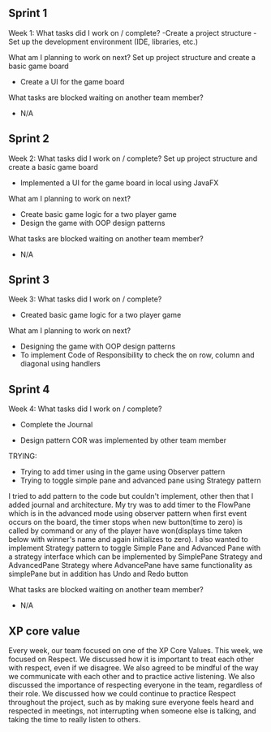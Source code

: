 
## Sprint 1

Week 1:
What tasks did I work on / complete?
-Create a project structure 
-Set up the development environment (IDE, libraries, etc.) 


What am I planning to work on next?
Set up project structure and create a basic game board
- Create a UI for the game board

What tasks are blocked waiting on another team member?
- N/A

## Sprint 2
Week 2:
What tasks did I work on / complete?
Set up project structure and create a basic game board
- Implemented a UI for the game board in local using JavaFX

What am I planning to work on next?
- Create basic game logic for a two player game
- Design the game with OOP design patterns

What tasks are blocked waiting on another team member?
- N/A

## Sprint 3
Week 3:
What tasks did I work on / complete?
- Created basic game logic for a two player game

What am I planning to work on next?
- Designing the game with OOP design patterns
- To implement Code of Responsibility to check the on row, column and diagonal using handlers

## Sprint 4
Week 4:
What tasks did I work on / complete?
- Complete the Journal

- Design pattern COR was implemented by other team member

TRYING:

- Trying to add timer using in the game using Observer pattern
- Trying to toggle simple pane and advanced pane using Strategy pattern

I tried to add pattern to the code but couldn't implement, other then that I added journal and architecture. My try was to add timer to the FlowPane which is in the advanced mode using observer pattern when first event occurs on the board, the timer stops when new button(time to zero) is called by command or any of the player have won(displays time taken below with winner's name and again initializes to zero). I also wanted to implement Strategy pattern to toggle Simple Pane and Advanced Pane with a strategy interface which can be implemented by SimplePane Strategy and AdvancedPane Strategy where AdvancePane have same functionality as simplePane but in addition has Undo and Redo button

What tasks are blocked waiting on another team member?
- N/A

## XP core value

Every week, our team focused on one of the XP Core Values. This week, we focused on Respect. We discussed how it is important to treat each other with respect, even if we disagree. 
We also agreed to be mindful of the way we communicate with each other and to practice active listening. We also discussed the importance of respecting everyone in the team, regardless of their role. We discussed how we could continue to practice Respect throughout the project, such as by making sure everyone feels heard and respected in meetings, not interrupting when someone else is talking, and taking the time to really listen to others.
